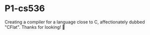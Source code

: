 # P1-cs536
Creating a compiler for a language close to C, affectionately dubbed "CFlat".
Thanks for looking! :penguin:
